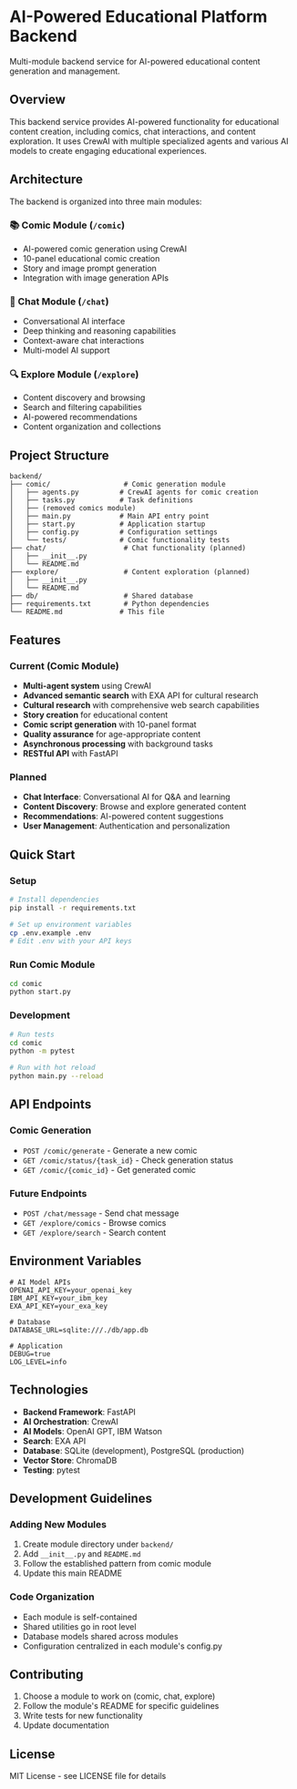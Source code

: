 # AI-Powered Educational Platform Backend

Multi-module backend service for AI-powered educational content generation and management.

## Overview

This backend service provides AI-powered functionality for educational content creation, including comics, chat interactions, and content exploration. It uses CrewAI with multiple specialized agents and various AI models to create engaging educational experiences.

## Architecture

The backend is organized into three main modules:

### 📚 Comic Module (`/comic`)
- AI-powered comic generation using CrewAI
- 10-panel educational comic creation
- Story and image prompt generation
- Integration with image generation APIs

### 💬 Chat Module (`/chat`)
- Conversational AI interface
- Deep thinking and reasoning capabilities
- Context-aware chat interactions
- Multi-model AI support

### 🔍 Explore Module (`/explore`)
- Content discovery and browsing
- Search and filtering capabilities
- AI-powered recommendations
- Content organization and collections

## Project Structure

```
backend/
├── comic/                  # Comic generation module
│   ├── agents.py          # CrewAI agents for comic creation
│   ├── tasks.py           # Task definitions
│   ├── (removed comics module)
│   ├── main.py            # Main API entry point
│   ├── start.py           # Application startup
│   ├── config.py          # Configuration settings
│   └── tests/             # Comic functionality tests
├── chat/                   # Chat functionality (planned)
│   ├── __init__.py
│   └── README.md
├── explore/                # Content exploration (planned)
│   ├── __init__.py
│   └── README.md
├── db/                     # Shared database
├── requirements.txt        # Python dependencies
└── README.md              # This file
```

## Features

### Current (Comic Module)
- **Multi-agent system** using CrewAI
- **Advanced semantic search** with EXA API for cultural research
- **Cultural research** with comprehensive web search capabilities  
- **Story creation** for educational content
- **Comic script generation** with 10-panel format
- **Quality assurance** for age-appropriate content
- **Asynchronous processing** with background tasks
- **RESTful API** with FastAPI

### Planned
- **Chat Interface**: Conversational AI for Q&A and learning
- **Content Discovery**: Browse and explore generated content
- **Recommendations**: AI-powered content suggestions
- **User Management**: Authentication and personalization

## Quick Start

### Setup
```bash
# Install dependencies
pip install -r requirements.txt

# Set up environment variables
cp .env.example .env
# Edit .env with your API keys
```

### Run Comic Module
```bash
cd comic
python start.py
```

### Development
```bash
# Run tests
cd comic
python -m pytest

# Run with hot reload
python main.py --reload
```

## API Endpoints

### Comic Generation
- `POST /comic/generate` - Generate a new comic
- `GET /comic/status/{task_id}` - Check generation status
- `GET /comic/{comic_id}` - Get generated comic

### Future Endpoints
- `POST /chat/message` - Send chat message
- `GET /explore/comics` - Browse comics
- `GET /explore/search` - Search content

## Environment Variables

```env
# AI Model APIs
OPENAI_API_KEY=your_openai_key
IBM_API_KEY=your_ibm_key
EXA_API_KEY=your_exa_key

# Database
DATABASE_URL=sqlite:///./db/app.db

# Application
DEBUG=true
LOG_LEVEL=info
```

## Technologies

- **Backend Framework**: FastAPI
- **AI Orchestration**: CrewAI
- **AI Models**: OpenAI GPT, IBM Watson
- **Search**: EXA API
- **Database**: SQLite (development), PostgreSQL (production)
- **Vector Store**: ChromaDB
- **Testing**: pytest

## Development Guidelines

### Adding New Modules
1. Create module directory under `backend/`
2. Add `__init__.py` and `README.md`
3. Follow the established pattern from comic module
4. Update this main README

### Code Organization
- Each module is self-contained
- Shared utilities go in root level
- Database models shared across modules
- Configuration centralized in each module's config.py

## Contributing

1. Choose a module to work on (comic, chat, explore)
2. Follow the module's README for specific guidelines
3. Write tests for new functionality
4. Update documentation

## License

MIT License - see LICENSE file for details 